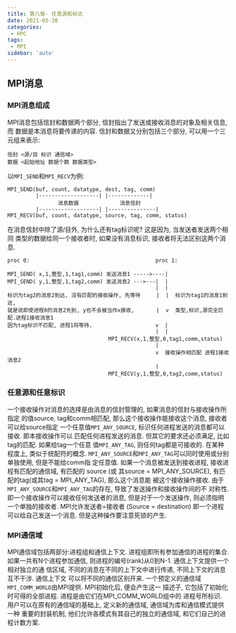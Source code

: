 ```yaml
---
title: 第八章- 任意源和标志
date: 2021-05-30
categories:
 - HPC
tags:
 - MPI
sidebar: 'auto'
---
```


## MPI消息

### MPI消息组成

MPI消息包括信封和数据两个部分, 信封指出了发送或接收消息的对象及相关信息, 而
数据是本消息将要传递的内容. 信封和数据又分别包括三个部分, 可以用一个三元组来表示: 

```
信封 <源/目 标识 通信域>
数据 <起始地址 数据个数 数据类型>
```

以`MPI_SEND`和`MPI_RECV`为例:

```
MPI_SEND(buf, count, datatype, dest, tag, comm)
         |-------------------| |-------------|
                消息数据             消息信封
         |-------------------| |---------------|
MPI_RECV(buf, count, datatype, source, tag, comm, status)
```
在消息信封中除了源/目外, 为什么还有tag标识呢? 这是因为, 当发送者发送两个相同
类型的数据给同一个接收者时, 如果没有消息标识, 接收者将无法区别这两个消息. 

```
proc 0:                                        proc 1:

MPI_SEND( x,1,整型,1,tag1,comm) 发送消息1 ----->----|
MPI_SEND( y,1,整型,1,tag2,comm) 发送消息2 --->---|  |
                                               |  |
标识为tag2的消息2到达, 没有匹配的接收操作, 先等待     |  |  标识为tag1的消息1到达,
就是说即使进程0的消息2先到, y也不会被当作x接收,       |  v  类型,标识,源完全匹配.进程1接收消息1
因为tag标识不匹配, 进程1将等待.                    v  |
                                               |  |
                                MPI_RECV(x,1,整型,0,tag1,comm,status)
                                               | 
                                               v  接收操作相匹配 进程1接收消息2
                                               |
                                MPI_RECV(y,1,整型,0,tag2,comm,status)
```

### 任意源和任意标识

一个接收操作对消息的选择是由消息的信封管理的, 如果消息的信封与接收操作所指定
的值source, tag和comm相匹配, 那么这个接收操作能接收这个消息, 接收者可以给source指定
一个任意值`MPI_ANY_SOURCE`, 标识任何进程发送的消息都可以接收. 即本接收操作可以
匹配任何进程发送的消息. 但其它的要求还必须满足, 比如tag的匹配. 如果给tag一个任意
值`MPI_ANY_TAG`, 则任何tag都是可接收的. 在某种程度上, 类似于统配符的概念.
`MPI_ANY_SOURCE`和`MPI_ANY_TAG`可以同时使用或分别单独使用, 但是不能给comm指
定任意值. 如果一个消息被发送到接收进程, 接收进程有匹配的通信域, 有匹配的 source (或
其source = MPI_ANY_SOURCE), 有匹配的tag(或其tag = MPI_ANY_TAG), 那么这个消息能
被这个接收操作接收.
由于`MPI_ANY_SOURCE`和`MPI_ANY_TAG`的存在, 导致了发送操作和接收操作间的不
对称性. 即一个接收操作可以接收任何发送者的消息, 但是对于一个发送操作, 则必须指明
一个单独的接收者.
MPI允许发送者=接收者 (Source = destination) 即一个进程可以给自己发送一个消息. 
但是这种操作要注意死锁的产生. 

### MPI通信域

MPI通信域包括两部分:进程组和通信上下文. 进程组即所有参加通信的进程的集合.
如果一共有N个进程参加通信, 则进程的编号(rank)从0到N-1. 通信上下文提供一个相对独立的通
信区域, 不同的消息在不同的上下文中进行传递, 不同上下文的消息互不干涉. 通信上下文
可以将不同的通信区别开来.
一个预定义的通信域`MPI_COMM_WORLD`由MPI提供. MPI初始化后, 便会产生这一
描述子, 它包括了初始化时可得的全部进程. 进程是由它们在MPI_COMM_WORLD组中的
进程号所标识.
用户可以在原有的通信域的基础上, 定义新的通信域, 通信域为库和通信模式提供一种
重要的封装机制, 他们允许各模式有其自己的独立的通信域, 和它们自己的进程计数方案.

<CodeSwitcher :languages="{c:'C', python:'Python'}">
<template v-slot:c>

```c

#include <mpi/mpi.h>
#include <stdio.h>
#include <string.h>


int main(int argc, char *argv[]) {
    int rank, size, i;
    MPI_Init(&argc, &argv);
    MPI_Comm_rank(MPI_COMM_WORLD, &rank);
    MPI_Comm_size(MPI_COMM_WORLD, &size);

    MPI_Status status;

    int buf[2];

    if (rank == 0){

        // 接受次数 = 每个进程发送次数 x (进程数-1)
        for (i=0; i<10*(size-1); i++){

            MPI_Recv(&buf, 2, MPI_INT, MPI_ANY_SOURCE, MPI_ANY_TAG, MPI_COMM_WORLD, &status);
            printf("recv msg from rank:%d with tag:%d\n", status.MPI_SOURCE, status.MPI_TAG);
        }
        
    }

    else {

        // 每个进程发送100次
        for(i=0; i<10; i++)  {
            buf[0] = rank;
            buf[1] = i;
            MPI_Send(&buf, 2, MPI_INT, 0, i, MPI_COMM_WORLD);
        }
        
    }
    MPI_Barrier(MPI_COMM_WORLD);
    MPI_Finalize();

}

```
</template>

<template v-slot:python>

```python

from mpi4py import MPI
import numpy as np

def main():

    comm = MPI.COMM_WORLD
    rank = comm.Get_rank()
    size = comm.Get_size()
    status = MPI.Status()

    buf = np.zeros(2)

    if (rank == 0):

        for i in range(10*(size-1)):
            comm.Recv(buf, source=MPI.ANY_SOURCE, tag=MPI.ANY_TAG, status=status)
            print(f'recv msg from rank:{status.tag} with tag:{status.source}')

    else:

        for i in range(10):
            buf[0] = rank
            buf[1] = i
            comm.Send(buf, dest=0, tag=i)

    comm.Barrier()

if __name__ == '__main__':
    main()

```
</template>

</CodeSwitcher>